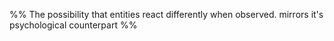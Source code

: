 %% The possibility that entities react differently when observed. mirrors it's psychological counterpart %%